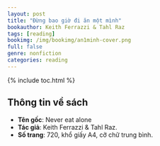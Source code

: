 ```yaml
---
layout: post
title: "Đừng bao giờ đi ăn một mình"
bookauthor: Keith Ferrazzi & Tahl Raz
tags: [reading]
bookimg: /img/bookimg/an1minh-cover.png
full: false
genre: nonfiction
categories: reading
---
```


{% include toc.html %}

## Thông tin về sách

- **Tên gốc**: Never eat alone
- **Tác giả**: Keith Ferrazzi & Tahl Raz.
- **Số trang**: 720, khổ giấy A4, cỡ chữ trung bình.








